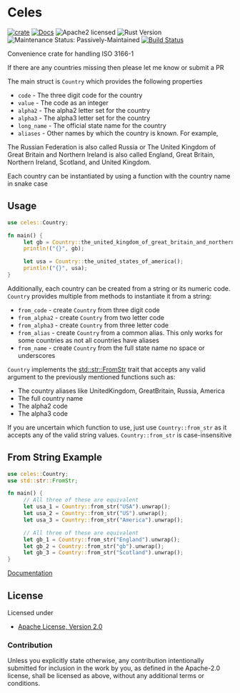 # Celes

[![crate][crate-image]][crate-link]
[![Docs][docs-image]][docs-link]
![Apache2 licensed][license-image]
![Rust Version][rustc-image]
![Maintenance Status: Passively-Maintained][maintenance-image]
[![Build Status][build-image]][build-link]

Convenience crate for handling ISO 3166-1

If there are any countries missing then please let me know or submit a PR

The main struct is `Country` which provides the following properties

- `code` - The three digit code for the country
- `value` - The code as an integer
- `alpha2` - The alpha2 letter set for the country
- `alpha3` - The alpha3 letter set for the country
- `long_name` - The official state name for the country
- `aliases` - Other names by which the country is known. For example,

The Russian Federation is also called Russia or The United Kingdom of Great Britain
and Northern Ireland is also called England, Great Britain,
Northern Ireland, Scotland, and United Kingdom.

Each country can be instantiated by using a function with the country name in snake case

## Usage

```rust
use celes::Country;

fn main() {
     let gb = Country::the_united_kingdom_of_great_britain_and_northern_ireland();
     println!("{}", gb);

     let usa = Country::the_united_states_of_america();
     println!("{}", usa);
}
```

Additionally, each country can be created from a string or its numeric code.
`Country` provides multiple from methods to instantiate it from a string:

- `from_code` - create `Country` from three digit code
- `from_alpha2` - create `Country` from two letter code
- `from_alpha3` - create `Country` from three letter code
- `from_alias` - create `Country` from a common alias. This only works for some countries as not all countries have aliases
- `from_name` - create `Country` from the full state name no space or underscores

`Country` implements the [std::str::FromStr](https://doc.rust-lang.org/std/str/trait.FromStr.html) trait that accepts any valid argument to the previously mentioned functions
such as:

- The country aliases like UnitedKingdom, GreatBritain, Russia, America
- The full country name
- The alpha2 code
- The alpha3 code

If you are uncertain which function to use, just use `Country::from_str` as it accepts
any of the valid string values. `Country::from_str` is case-insensitive

## From String Example

```rust
use celes::Country;
use std::str::FromStr;

fn main() {
     // All three of these are equivalent
     let usa_1 = Country::from_str("USA").unwrap();
     let usa_2 = Country::from_str("US").unwrap();
     let usa_3 = Country::from_str("America").unwrap();

     // All three of these are equivalent
     let gb_1 = Country::from_str("England").unwrap();
     let gb_2 = Country::from_str("gb").unwrap();
     let gb_3 = Country::from_str("Scotland").unwrap();
}
```


[Documentation][docs-link]

## License

Licensed under

- [Apache License, Version 2.0](http://www.apache.org/licenses/LICENSE-2.0)

### Contribution

Unless you explicitly state otherwise, any contribution intentionally submitted
for inclusion in the work by you, as defined in the Apache-2.0 license, shall be
licensed as above, without any additional terms or conditions.

[//]: # (badges)

[crate-image]: https://img.shields.io/crates/v/celes.svg
[crate-link]: https://crates.io/crates/celes
[docs-image]: https://docs.rs/celes/badge.svg
[docs-link]: https://docs.rs/celes/
[license-image]: https://img.shields.io/badge/license-Apache2.0-blue.svg
[rustc-image]: https://img.shields.io/badge/rustc-1.39+-blue.svg
[maintenance-image]: https://img.shields.io/badge/maintenance-passively--maintained-yellowgreen.svg
[build-image]: https://travis-ci.com/mikelodder7/celes.svg?branch=master
[build-link]: https://travis-ci.com/mikelodder7/celes
